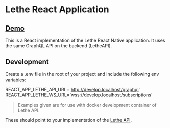 # Lethe React Application

## [Demo](https://lethe.netlify.app/)

This is a React implementation of the Lethe React Native application. It uses
the same GraphQL API on the backend (LetheAPI).

## Development

Create a .env file in the root of your project and include the following env
variables:

REACT_APP_LETHE_API_URL='http://develop.localhost/graphql'
REACT_APP_LETHE_WS_URL='wss://develop.localhost/subscriptions'

> Examples given are for use with docker development container of Lethe API.

These should point to your implementation of the
[Lethe API](https://github.com/sbardian/letheapi).
